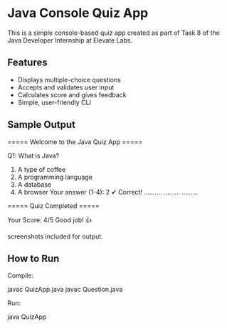 # Java Console Quiz App 

This is a simple console-based quiz app created as part of Task 8 of the Java Developer Internship at Elevate Labs.

## Features
- Displays multiple-choice questions
- Accepts and validates user input
- Calculates score and gives feedback
- Simple, user-friendly CLI

## Sample Output

===== Welcome to the Java Quiz App =====

Q1:
What is Java?
1. A type of coffee
2. A programming language
3. A database
4. A browser
Your answer (1-4): 2
✔ Correct!
..........
   .........
   .........


===== Quiz Completed =====

Your Score: 4/5
Good job! 👍

screenshots included for output.

##  How to Run
Compile:

javac QuizApp.java
javac Question.java

Run:

java QuizApp
